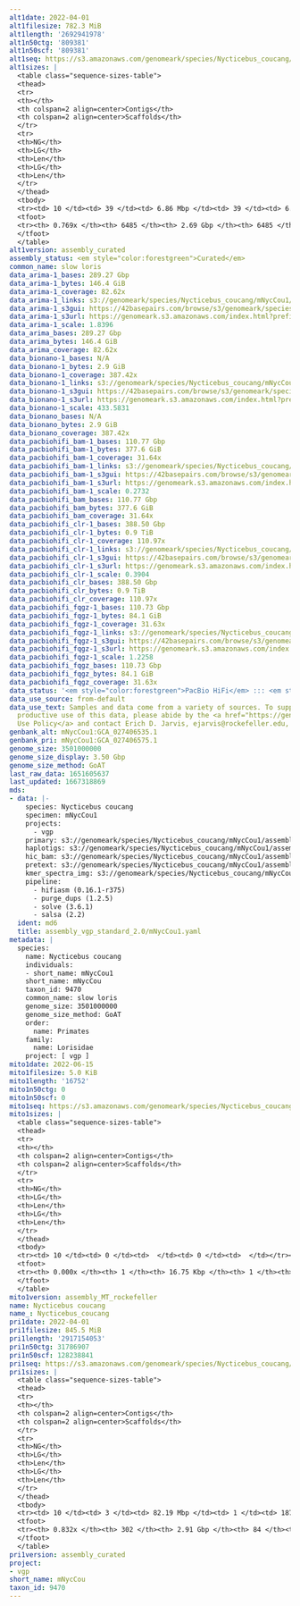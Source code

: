```yaml
---
alt1date: 2022-04-01
alt1filesize: 782.3 MiB
alt1length: '2692941978'
alt1n50ctg: '809381'
alt1n50scf: '809381'
alt1seq: https://s3.amazonaws.com/genomeark/species/Nycticebus_coucang/mNycCou1/assembly_curated/mNycCou1.alt.cur.20220401.fasta.gz
alt1sizes: |
  <table class="sequence-sizes-table">
  <thead>
  <tr>
  <th></th>
  <th colspan=2 align=center>Contigs</th>
  <th colspan=2 align=center>Scaffolds</th>
  </tr>
  <tr>
  <th>NG</th>
  <th>LG</th>
  <th>Len</th>
  <th>LG</th>
  <th>Len</th>
  </tr>
  </thead>
  <tbody>
  <tr><td> 10 </td><td> 39 </td><td> 6.86 Mbp </td><td> 39 </td><td> 6.86 Mbp </td></tr><tr><td> 20 </td><td> 109 </td><td> 3.88 Mbp </td><td> 109 </td><td> 3.88 Mbp </td></tr><tr><td> 30 </td><td> 229 </td><td> 2.32 Mbp </td><td> 229 </td><td> 2.32 Mbp </td></tr><tr><td> 40 </td><td> 426 </td><td> 1.37 Mbp </td><td> 426 </td><td> 1.37 Mbp </td></tr><tr style="background-color:#cccccc;"><td> 50 </td><td> 762 </td><td> 0.81 Mbp </td><td> 762 </td><td> 0.81 Mbp </td></tr><tr><td> 60 </td><td> 1347 </td><td> 456.04 Kbp </td><td> 1347 </td><td> 456.04 Kbp </td></tr><tr><td> 70 </td><td> 2535 </td><td> 171.41 Kbp </td><td> 2535 </td><td> 171.41 Kbp </td></tr><tr><td> 80 </td><td> 0 </td><td>  </td><td> 0 </td><td>  </td></tr><tr><td> 90 </td><td> 0 </td><td>  </td><td> 0 </td><td>  </td></tr><tr><td> 100 </td><td> 0 </td><td>  </td><td> 0 </td><td>  </td></tr></tbody>
  <tfoot>
  <tr><th> 0.769x </th><th> 6485 </th><th> 2.69 Gbp </th><th> 6485 </th><th> 2.69 Gbp </th></tr>
  </tfoot>
  </table>
alt1version: assembly_curated
assembly_status: <em style="color:forestgreen">Curated</em>
common_name: slow loris
data_arima-1_bases: 289.27 Gbp
data_arima-1_bytes: 146.4 GiB
data_arima-1_coverage: 82.62x
data_arima-1_links: s3://genomeark/species/Nycticebus_coucang/mNycCou1/genomic_data/arima/<br>
data_arima-1_s3gui: https://42basepairs.com/browse/s3/genomeark/species/Nycticebus_coucang/mNycCou1/genomic_data/arima/
data_arima-1_s3url: https://genomeark.s3.amazonaws.com/index.html?prefix=species/Nycticebus_coucang/mNycCou1/genomic_data/arima/
data_arima-1_scale: 1.8396
data_arima_bases: 289.27 Gbp
data_arima_bytes: 146.4 GiB
data_arima_coverage: 82.62x
data_bionano-1_bases: N/A
data_bionano-1_bytes: 2.9 GiB
data_bionano-1_coverage: 387.42x
data_bionano-1_links: s3://genomeark/species/Nycticebus_coucang/mNycCou1/genomic_data/bionano/<br>
data_bionano-1_s3gui: https://42basepairs.com/browse/s3/genomeark/species/Nycticebus_coucang/mNycCou1/genomic_data/bionano/
data_bionano-1_s3url: https://genomeark.s3.amazonaws.com/index.html?prefix=species/Nycticebus_coucang/mNycCou1/genomic_data/bionano/
data_bionano-1_scale: 433.5831
data_bionano_bases: N/A
data_bionano_bytes: 2.9 GiB
data_bionano_coverage: 387.42x
data_pacbiohifi_bam-1_bases: 110.77 Gbp
data_pacbiohifi_bam-1_bytes: 377.6 GiB
data_pacbiohifi_bam-1_coverage: 31.64x
data_pacbiohifi_bam-1_links: s3://genomeark/species/Nycticebus_coucang/mNycCou1/genomic_data/pacbio_hifi/<br>
data_pacbiohifi_bam-1_s3gui: https://42basepairs.com/browse/s3/genomeark/species/Nycticebus_coucang/mNycCou1/genomic_data/pacbio_hifi/
data_pacbiohifi_bam-1_s3url: https://genomeark.s3.amazonaws.com/index.html?prefix=species/Nycticebus_coucang/mNycCou1/genomic_data/pacbio_hifi/
data_pacbiohifi_bam-1_scale: 0.2732
data_pacbiohifi_bam_bases: 110.77 Gbp
data_pacbiohifi_bam_bytes: 377.6 GiB
data_pacbiohifi_bam_coverage: 31.64x
data_pacbiohifi_clr-1_bases: 388.50 Gbp
data_pacbiohifi_clr-1_bytes: 0.9 TiB
data_pacbiohifi_clr-1_coverage: 110.97x
data_pacbiohifi_clr-1_links: s3://genomeark/species/Nycticebus_coucang/mNycCou1/genomic_data/pacbio_hifi/<br>
data_pacbiohifi_clr-1_s3gui: https://42basepairs.com/browse/s3/genomeark/species/Nycticebus_coucang/mNycCou1/genomic_data/pacbio_hifi/
data_pacbiohifi_clr-1_s3url: https://genomeark.s3.amazonaws.com/index.html?prefix=species/Nycticebus_coucang/mNycCou1/genomic_data/pacbio_hifi/
data_pacbiohifi_clr-1_scale: 0.3904
data_pacbiohifi_clr_bases: 388.50 Gbp
data_pacbiohifi_clr_bytes: 0.9 TiB
data_pacbiohifi_clr_coverage: 110.97x
data_pacbiohifi_fqgz-1_bases: 110.73 Gbp
data_pacbiohifi_fqgz-1_bytes: 84.1 GiB
data_pacbiohifi_fqgz-1_coverage: 31.63x
data_pacbiohifi_fqgz-1_links: s3://genomeark/species/Nycticebus_coucang/mNycCou1/genomic_data/pacbio_hifi/<br>
data_pacbiohifi_fqgz-1_s3gui: https://42basepairs.com/browse/s3/genomeark/species/Nycticebus_coucang/mNycCou1/genomic_data/pacbio_hifi/
data_pacbiohifi_fqgz-1_s3url: https://genomeark.s3.amazonaws.com/index.html?prefix=species/Nycticebus_coucang/mNycCou1/genomic_data/pacbio_hifi/
data_pacbiohifi_fqgz-1_scale: 1.2258
data_pacbiohifi_fqgz_bases: 110.73 Gbp
data_pacbiohifi_fqgz_bytes: 84.1 GiB
data_pacbiohifi_fqgz_coverage: 31.63x
data_status: '<em style="color:forestgreen">PacBio HiFi</em> ::: <em style="color:forestgreen">Arima</em>'
data_use_source: from-default
data_use_text: Samples and data come from a variety of sources. To support fair and
  productive use of this data, please abide by the <a href="https://genome10k.soe.ucsc.edu/data-use-policies/">Data
  Use Policy</a> and contact Erich D. Jarvis, ejarvis@rockefeller.edu, with any questions.
genbank_alt: mNycCou1:GCA_027406535.1
genbank_pri: mNycCou1:GCA_027406575.1
genome_size: 3501000000
genome_size_display: 3.50 Gbp
genome_size_method: GoAT
last_raw_data: 1651605637
last_updated: 1667318869
mds:
- data: |-
    species: Nycticebus coucang
    specimen: mNycCou1
    projects:
      - vgp
    primary: s3://genomeark/species/Nycticebus_coucang/mNycCou1/assembly_vgp_standard_2.0/mNycCou1.pri.asm.20220201.fasta.gz
    haplotigs: s3://genomeark/species/Nycticebus_coucang/mNycCou1/assembly_vgp_standard_2.0/mNycCou1.alt.asm.20220201.fasta.gz
    hic_bam: s3://genomeark/species/Nycticebus_coucang/mNycCou1/assembly_vgp_standard_2.0/evaluation/pretext/s2/mNycCou1_s2.bam
    pretext: s3://genomeark/species/Nycticebus_coucang/mNycCou1/assembly_vgp_standard_2.0/evaluation/pretext/s2/mNycCou1_s2.pretext
    kmer_spectra_img: s3://genomeark/species/Nycticebus_coucang/mNycCou1/assembly_vgp_standard_2.0/evaluation/merqury/p/mNycCou1_p1p2_images/
    pipeline:
      - hifiasm (0.16.1-r375)
      - purge_dups (1.2.5)
      - solve (3.6.1)
      - salsa (2.2)
  ident: md6
  title: assembly_vgp_standard_2.0/mNycCou1.yaml
metadata: |
  species:
    name: Nycticebus coucang
    individuals:
    - short_name: mNycCou1
    short_name: mNycCou
    taxon_id: 9470
    common_name: slow loris
    genome_size: 3501000000
    genome_size_method: GoAT
    order:
      name: Primates
    family:
      name: Lorisidae
    project: [ vgp ]
mito1date: 2022-06-15
mito1filesize: 5.0 KiB
mito1length: '16752'
mito1n50ctg: 0
mito1n50scf: 0
mito1seq: https://s3.amazonaws.com/genomeark/species/Nycticebus_coucang/mNycCou1/assembly_MT_rockefeller/mNycCou1.MT.20220615.fasta.gz
mito1sizes: |
  <table class="sequence-sizes-table">
  <thead>
  <tr>
  <th></th>
  <th colspan=2 align=center>Contigs</th>
  <th colspan=2 align=center>Scaffolds</th>
  </tr>
  <tr>
  <th>NG</th>
  <th>LG</th>
  <th>Len</th>
  <th>LG</th>
  <th>Len</th>
  </tr>
  </thead>
  <tbody>
  <tr><td> 10 </td><td> 0 </td><td>  </td><td> 0 </td><td>  </td></tr><tr><td> 20 </td><td> 0 </td><td>  </td><td> 0 </td><td>  </td></tr><tr><td> 30 </td><td> 0 </td><td>  </td><td> 0 </td><td>  </td></tr><tr><td> 40 </td><td> 0 </td><td>  </td><td> 0 </td><td>  </td></tr><tr style="background-color:#cccccc;"><td> 50 </td><td> 0 </td><td style="background-color:#ff8888;">  </td><td> 0 </td><td style="background-color:#ff8888;">  </td></tr><tr><td> 60 </td><td> 0 </td><td>  </td><td> 0 </td><td>  </td></tr><tr><td> 70 </td><td> 0 </td><td>  </td><td> 0 </td><td>  </td></tr><tr><td> 80 </td><td> 0 </td><td>  </td><td> 0 </td><td>  </td></tr><tr><td> 90 </td><td> 0 </td><td>  </td><td> 0 </td><td>  </td></tr><tr><td> 100 </td><td> 0 </td><td>  </td><td> 0 </td><td>  </td></tr></tbody>
  <tfoot>
  <tr><th> 0.000x </th><th> 1 </th><th> 16.75 Kbp </th><th> 1 </th><th> 16.75 Kbp </th></tr>
  </tfoot>
  </table>
mito1version: assembly_MT_rockefeller
name: Nycticebus coucang
name_: Nycticebus_coucang
pri1date: 2022-04-01
pri1filesize: 845.5 MiB
pri1length: '2917154053'
pri1n50ctg: 31786907
pri1n50scf: 128238841
pri1seq: https://s3.amazonaws.com/genomeark/species/Nycticebus_coucang/mNycCou1/assembly_curated/mNycCou1.pri.cur.20220401.fasta.gz
pri1sizes: |
  <table class="sequence-sizes-table">
  <thead>
  <tr>
  <th></th>
  <th colspan=2 align=center>Contigs</th>
  <th colspan=2 align=center>Scaffolds</th>
  </tr>
  <tr>
  <th>NG</th>
  <th>LG</th>
  <th>Len</th>
  <th>LG</th>
  <th>Len</th>
  </tr>
  </thead>
  <tbody>
  <tr><td> 10 </td><td> 3 </td><td> 82.19 Mbp </td><td> 1 </td><td> 187.33 Mbp </td></tr><tr><td> 20 </td><td> 8 </td><td> 74.33 Mbp </td><td> 3 </td><td> 161.20 Mbp </td></tr><tr><td> 30 </td><td> 13 </td><td> 56.61 Mbp </td><td> 6 </td><td> 138.33 Mbp </td></tr><tr><td> 40 </td><td> 21 </td><td> 41.58 Mbp </td><td> 8 </td><td> 136.59 Mbp </td></tr><tr style="background-color:#cccccc;"><td> 50 </td><td> 30 </td><td style="background-color:#88ff88;"> 31.79 Mbp </td><td> 11 </td><td style="background-color:#88ff88;"> 128.24 Mbp </td></tr><tr><td> 60 </td><td> 43 </td><td> 23.37 Mbp </td><td> 14 </td><td> 99.99 Mbp </td></tr><tr><td> 70 </td><td> 62 </td><td> 13.64 Mbp </td><td> 18 </td><td> 80.58 Mbp </td></tr><tr><td> 80 </td><td> 116 </td><td> 2.76 Mbp </td><td> 23 </td><td> 38.95 Mbp </td></tr><tr><td> 90 </td><td> 0 </td><td>  </td><td> 0 </td><td>  </td></tr><tr><td> 100 </td><td> 0 </td><td>  </td><td> 0 </td><td>  </td></tr></tbody>
  <tfoot>
  <tr><th> 0.832x </th><th> 302 </th><th> 2.91 Gbp </th><th> 84 </th><th> 2.92 Gbp </th></tr>
  </tfoot>
  </table>
pri1version: assembly_curated
project:
- vgp
short_name: mNycCou
taxon_id: 9470
---
```

